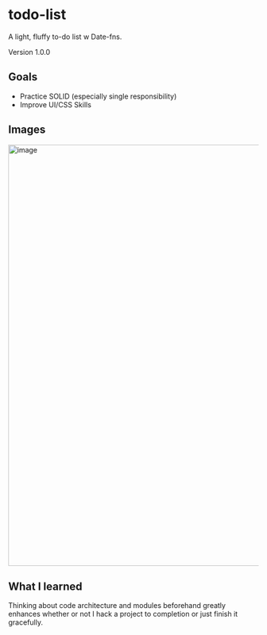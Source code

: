 # todo-list
A light, fluffy to-do list w Date-fns.  

Version 1.0.0 

## Goals 

- Practice SOLID (especially single responsibility) 
- Improve UI/CSS Skills 

## Images 

<img width="848" alt="image" src="https://user-images.githubusercontent.com/71617542/156902932-606598de-48d7-4e2d-ba27-3ea604e40080.png">

## What I learned

Thinking about code architecture and modules beforehand greatly enhances 
whether or not I hack a project to completion or just finish it 
gracefully. 


